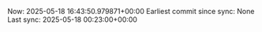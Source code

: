 Now: 2025-05-18 16:43:50.979871+00:00 Earliest commit since sync: None Last sync: 2025-05-18 00:23:00+00:00
